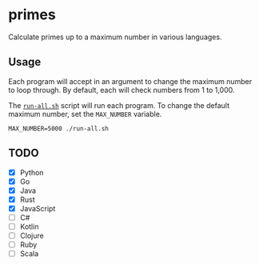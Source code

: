 # primes
Calculate primes up to a maximum number in various languages.

## Usage
Each program will accept in an argument to change the maximum number to loop through. 
By default, each will check numbers from 1 to 1,000.

The [`run-all.sh`](run-all.sh) script will run each program. To change the default
maximum number, set the `MAX_NUMBER` variable.

```shell
MAX_NUMBER=5000 ./run-all.sh
```

## TODO
- [x] Python
- [x] Go
- [x] Java
- [x] Rust
- [x] JavaScript
- [ ] C#
- [ ] Kotlin
- [ ] Clojure
- [ ] Ruby
- [ ] Scala
